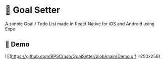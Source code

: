 
# :notebook: Goal Setter

A simple Goal / Todo List made in React Native for iOS and Android using Expo

## :red_circle: Demo
![](https://github.com/BPSCrash/GoalSetter/blob/main/Demo.gif =250x250)
